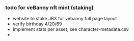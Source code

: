 ### todo for veBanny nft mint (staking)

* website to stake JBX for vebanny full page layout
* verify birthday 4/20/69
* implement stats per asset, see character-metadata.csv
* 